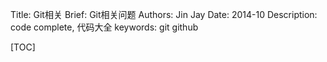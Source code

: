 Title:  Git相关
Brief:   Git相关问题
Authors: Jin Jay
Date:    2014-10
Description: code complete, 代码大全
keywords: git
          github















[TOC]
